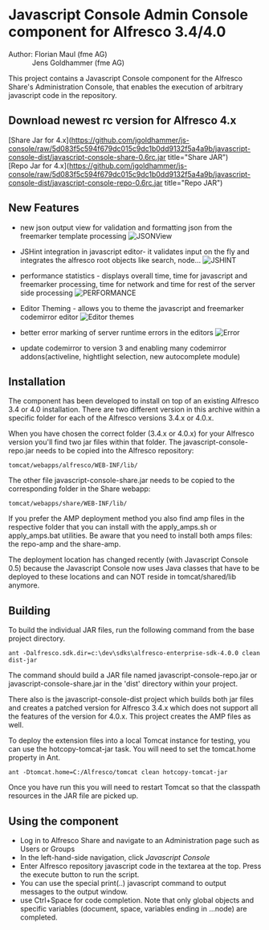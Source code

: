 Javascript Console Admin Console component for Alfresco 3.4/4.0
===============================================================

Author: Florian Maul (fme AG)  
&nbsp;&nbsp;&nbsp;&nbsp;&nbsp;&nbsp;&nbsp;&nbsp;&nbsp;&nbsp;&nbsp;&nbsp;Jens Goldhammer (fme AG)

This project contains a Javascript Console component for the Alfresco Share's 
Administration Console, that enables the execution of arbitrary javascript code 
in the repository. 

Download newest rc version for Alfresco 4.x
--------------------------------------------

[Share Jar for 4.x](https://github.com/jgoldhammer/js-console/raw/5d083f5c594f679dc015c9dc1b0dd9132f5a4a9b/javascript-console-dist/javascript-console-share-0.6rc.jar title="Share JAR")  
[Repo Jar for 4.x](https://github.com/jgoldhammer/js-console/raw/5d083f5c594f679dc015c9dc1b0dd9132f5a4a9b/javascript-console-dist/javascript-console-repo-0.6rc.jar title="Repo JAR")

New Features
--------

+ new json output view for validation and formatting json from the freemarker template processing
![JSONView](https://raw.github.com/jgoldhammer/js-console/master/javascript-console-share/screenshots/json_output_view.png) 

+ JSHint integration in javascript editor- it validates input on the fly and integrates the alfresco root objects like search, node...
![JSHINT](https://raw.github.com/jgoldhammer/js-console/master/javascript-console-share/screenshots/jshint_live_integration.png) 

+ performance statistics - displays overall time, time for javascript and freemarker processing, time for network and time for rest of the server side processing 
![PERFORMANCE](https://raw.github.com/jgoldhammer/js-console/master/javascript-console-share/screenshots/performance_stats.png) 

+ Editor Theming - allows you to theme the javascript and freemarker codemirror editor
![Editor themes](https://raw.github.com/jgoldhammer/js-console/master/javascript-console-share/screenshots/editor_themes.png)

+ better error marking of server runtime errors in the editors
![Error](https://raw.github.com/jgoldhammer/js-console/master/javascript-console-share/screenshots/js_error_detection_and_marking.png)

+ update codemirror to version 3 and enabling many codemirror addons(activeline, hightlight selection, new autocomplete module)


Installation
------------

The component has been developed to install on top of an existing Alfresco
3.4 or 4.0 installation. There are two different version in this archive within
a specific folder for each of the Alfresco versions 3.4.x or 4.0.x.

When you have chosen the correct folder (3.4.x or 4.0.x) for your Alfresco version
you'll find two jar files within that folder. The javascript-console-repo.jar needs
to be copied into the Alfresco repository:

    tomcat/webapps/alfresco/WEB-INF/lib/
  
The other file javascript-console-share.jar needs to be copied to the 
corresponding folder in the Share webapp:

    tomcat/webapps/share/WEB-INF/lib/
  
If you prefer the AMP deployment method you also find amp files in the respective
folder that you can install with the apply_amps.sh or apply_amps.bat utilities. Be
aware that you need to install both amps files: the repo-amp and the share-amp.

The deployment location has changed recently (with Javascript Console 0.5)
because the Javascript Console now uses Java classes that have to be deployed 
to these locations and can NOT reside in tomcat/shared/lib anymore.


Building
--------

To build the individual JAR files, run the following command from the base 
project directory.

    ant -Dalfresco.sdk.dir=c:\dev\sdks\alfresco-enterprise-sdk-4.0.0 clean dist-jar

The command should build a JAR file named javascript-console-repo.jar or
javascript-console-share.jar in the 'dist' directory within your project.

There also is the javascript-console-dist project which builds both jar files 
and creates a patched version for Alfresco 3.4.x which does not support all the 
features of the version for 4.0.x. This project creates the AMP files as well.

To deploy the extension files into a local Tomcat instance for testing, you can 
use the hotcopy-tomcat-jar task. You will need to set the tomcat.home
property in Ant.

    ant -Dtomcat.home=C:/Alfresco/tomcat clean hotcopy-tomcat-jar
    
Once you have run this you will need to restart Tomcat so that the classpath 
resources in the JAR file are picked up.


Using the component
-------------------

- Log in to Alfresco Share and navigate to an Administration page such as Users 
  or Groups
- In the left-hand-side navigation, click *Javascript Console*
- Enter Alfresco repository javascript code in the textarea at the top. Press 
  the execute button to run the script.
- You can use the special print(..) javascript command to output messages to 
  the output window.
- use Ctrl+Space for code completion. Note that only global objects and specific 
  variables (document, space, variables ending in ...node) are completed.

